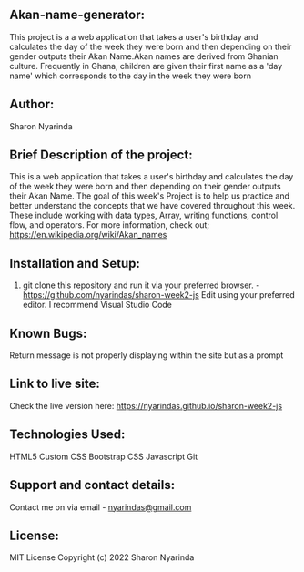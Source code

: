 ## Akan-name-generator:
This project is a a web application that takes a user's birthday and calculates the day of the week they were born and then depending on their gender outputs their Akan Name.Akan names are derived from Ghanian culture. Frequently in Ghana, children are given their first name as a 'day name' which corresponds to the day in the week they were born

## Author:
Sharon Nyarinda 

## Brief Description of the project:
This is a web application that takes a user's birthday and calculates the day of the week they were born and then depending on their gender outputs their Akan Name. The goal of this week's Project is to help us practice and better understand the concepts that we have covered throughout this week. These include working with data types, Array, writing functions, control flow, and operators. For more information, check out;  https://en.wikipedia.org/wiki/Akan_names

## Installation and Setup:
1. git clone this repository and run it via your preferred browser. - https://github.com/nyarindas/sharon-week2-js
Edit using your preferred editor. I recommend Visual Studio Code


## Known Bugs:
Return message is not properly displaying within the site but as a prompt

## Link to live site:
Check the live version here: https://nyarindas.github.io/sharon-week2-js

## Technologies Used:
HTML5
Custom CSS
Bootstrap CSS
Javascript
Git

## Support and contact details:
Contact me on via email - nyarindas@gmail.com

## License:
MIT License
Copyright (c) 2022 Sharon Nyarinda
